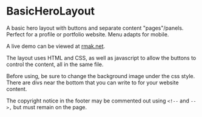 # BasicHeroLayout

A basic hero layout with buttons and separate content "pages"/panels. Perfect for a profile or portfolio website. Menu adapts for mobile.

A live demo can be viewed at [rmak.net](https://rmak.net).

The layout uses HTML and CSS, as well as javascript to allow the buttons to control the content, all in the same file.

Before using, be sure to change the background image under the css style. There are divs near the bottom that you can write to for your website content.

The copyright notice in the footer may be commented out using `<!--` and `-->,` but must remain on the page.
